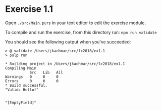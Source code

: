 # Exercise 1.1

Open `./src/Main.purs` in your text editor to edit the exercise module.

To compile and run the exercise, from this directory run: `npm run validate`

You should see the following output when you've succeeded:

```
> @ validate /Users/jkachmar/src/lc2018/ex1.1
> pulp run

* Building project in /Users/jkachmar/src/lc2018/ex1.1
Compiling Main
           Src   Lib   All
Warnings   0     0     0  
Errors     0     0     0  
* Build successful.
"Valid: Hello!"


"[EmptyField]"
```